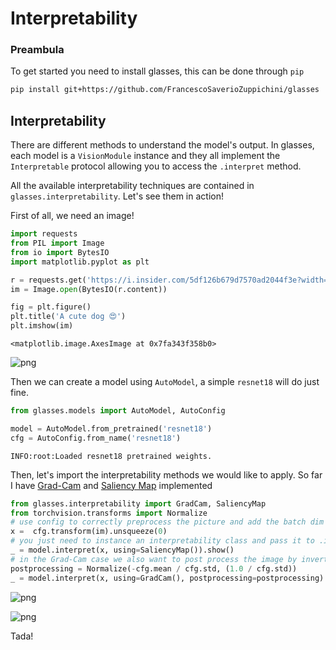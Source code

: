 # Interpretability

### Preambula
To get started you need to install glasses, this can be done through `pip`

```bash
pip install git+https://github.com/FrancescoSaverioZuppichini/glasses
```

## Interpretability

There are different methods to understand the model's output. In glasses, each model is a `VisionModule` instance and they all implement the `Interpretable` protocol allowing you to access the `.interpret` method.

All the available interpretability techniques are contained in `glasses.interpretability`. Let's see them in action!

First of all, we need an image!


```python
import requests
from PIL import Image
from io import BytesIO
import matplotlib.pyplot as plt

r = requests.get('https://i.insider.com/5df126b679d7570ad2044f3e?width=700&format=jpeg&auto=webp')
im = Image.open(BytesIO(r.content))

fig = plt.figure()
plt.title('A cute dog 😍')
plt.imshow(im)
```




    <matplotlib.image.AxesImage at 0x7fa343f358b0>




![png](https://github.com/FrancescoSaverioZuppichini/glasses/blob/develop/tutorials/interpretability/output_3_1.png?raw=true)

Then we can create a model using `AutoModel`, a simple `resnet18` will do just fine.


```python
from glasses.models import AutoModel, AutoConfig

model = AutoModel.from_pretrained('resnet18')
cfg = AutoConfig.from_name('resnet18')
```

    INFO:root:Loaded resnet18 pretrained weights.


Then, let's import the interpretability methods we would like to apply. So far I have [Grad-Cam](https://arxiv.org/abs/1610.02391) and [Saliency Map](https://arxiv.org/abs/1312.6034) implemented


```python
from glasses.interpretability import GradCam, SaliencyMap
from torchvision.transforms import Normalize
# use config to correctly preprocess the picture and add the batch dim
x =  cfg.transform(im).unsqueeze(0)
# you just need to instance an interpretability class and pass it to .interpret
_ = model.interpret(x, using=SaliencyMap()).show()
# in the Grad-Cam case we also want to post process the image by inverting the ImageNet preprocessing
postprocessing = Normalize(-cfg.mean / cfg.std, (1.0 / cfg.std))
_ = model.interpret(x, using=GradCam(), postprocessing=postprocessing).show()
```


![png](https://github.com/FrancescoSaverioZuppichini/glasses/blob/develop/tutorials/interpretability/output_7_0.png?raw=true)


![png](https://github.com/FrancescoSaverioZuppichini/glasses/blob/develop/tutorials/interpretability/output_7_1.png?raw=true)

Tada!
